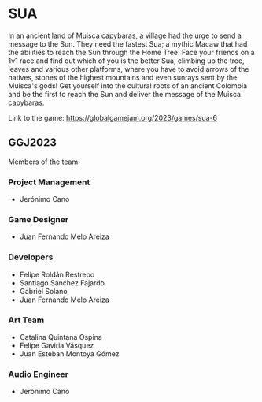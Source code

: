 # SUA

In an ancient land of Muisca capybaras, a village had the urge to send a message to the Sun. They need the fastest Sua; a mythic Macaw that had the abilities to reach the Sun through the Home Tree. Face your friends on a 1v1 race and find out which of you is the better Sua, climbing up the tree, leaves and various other platforms, where you have to avoid arrows of the natives, stones of the highest mountains and even sunrays sent by the Muisca's gods! Get yourself into the cultural roots of an ancient Colombia and be the first to reach the Sun and deliver the message of the Muisca capybaras.

Link to the game: https://globalgamejam.org/2023/games/sua-6

## GGJ2023

Members of the team:

### Project Management
- Jerónimo Cano

### Game Designer
- Juan Fernando Melo Areiza

### Developers
- Felipe Roldán Restrepo
- Santiago Sánchez Fajardo
- Gabriel Solano
- Juan Fernando Melo Areiza

### Art Team
- Catalina Quintana Ospina
- Felipe Gaviria Vásquez
- Juan Esteban Montoya Gómez

### Audio Engineer
- Jerónimo Cano
